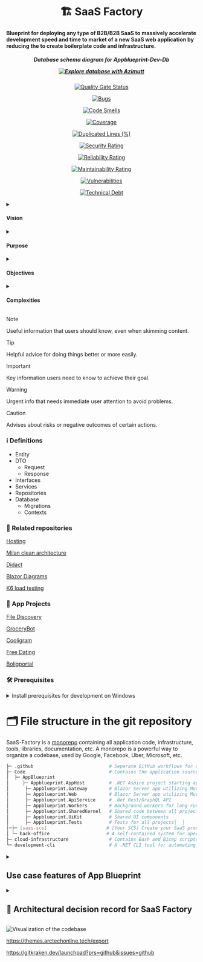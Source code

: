 <h1 align="center">  🏗️ SaaS Factory </h1>

<h4> Blueprint for deploying any type of B2B/B2B SaaS to massively accelerate development speed and time to market of a new SaaS web application by reducing the to create boilerplate code and infrastructure.
 </h4>

 <h5 align="center">

<p> Database schema diagram for Appblueprint-Dev-Db </p>

[![Explore database with Azimutt](https://img.shields.io/badge/PostgreSQL-browse_online-gray?labelColor=4169E1&logo=postgresql&logoColor=fff&style=flat)](https://azimutt.app/create?sql=https://diagram-hosting-proxy.casper-c7c.workers.dev/schema.sql)

</h5>

<div align="center">

[![Quality Gate Status](https://sonarcloud.io/api/project_badges/measure?project=saas-factory-labs_SaaS-Factory&metric=alert_status&token=89f95cfc8e92f83ea5e918077e5da95e9b5a9754)](https://sonarcloud.io/summary/new_code?id=saas-factory-labs_SaaS-Factory)

[![Bugs](https://sonarcloud.io/api/project_badges/measure?project=saas-factory-labs_SaaS-Factory&metric=bugs&token=89f95cfc8e92f83ea5e918077e5da95e9b5a9754)](https://sonarcloud.io/summary/new_code?id=saas-factory-labs_SaaS-Factory)

[![Code Smells](https://sonarcloud.io/api/project_badges/measure?project=saas-factory-labs_SaaS-Factory&metric=code_smells&token=89f95cfc8e92f83ea5e918077e5da95e9b5a9754)](https://sonarcloud.io/summary/new_code?id=saas-factory-labs_SaaS-Factory)

[![Coverage](https://sonarcloud.io/api/project_badges/measure?project=saas-factory-labs_SaaS-Factory&metric=coverage&token=89f95cfc8e92f83ea5e918077e5da95e9b5a9754)](https://sonarcloud.io/summary/new_code?id=saas-factory-labs_SaaS-Factory)

[![Duplicated Lines (%)](https://sonarcloud.io/api/project_badges/measure?project=saas-factory-labs_SaaS-Factory&metric=duplicated_lines_density&token=89f95cfc8e92f83ea5e918077e5da95e9b5a9754)](https://sonarcloud.io/summary/new_code?id=saas-factory-labs_SaaS-Factory)

[![Security Rating](https://sonarcloud.io/api/project_badges/measure?project=saas-factory-labs_SaaS-Factory&metric=security_rating&token=89f95cfc8e92f83ea5e918077e5da95e9b5a9754)](https://sonarcloud.io/component_measures?id=saas-factory-labs_SaaS-Factory&metric=Security)

[![Reliability Rating](https://sonarcloud.io/api/project_badges/measure?project=saas-factory-labs_SaaS-Factory&metric=reliability_rating&token=89f95cfc8e92f83ea5e918077e5da95e9b5a9754)](https://sonarcloud.io/component_measures?id=saas-factory-labs_SaaS-Factory&metric=Reliability)

[![Maintainability Rating](https://sonarcloud.io/api/project_badges/measure?project=saas-factory-labs_SaaS-Factory&metric=sqale_rating&token=89f95cfc8e92f83ea5e918077e5da95e9b5a9754)](https://sonarcloud.io/component_measures?id=saas-factory-labs_SaaS-Factory&metric=Maintainability)

[![Vulnerabilities](https://sonarcloud.io/api/project_badges/measure?project=saas-factory-labs_SaaS-Factory&metric=vulnerabilities&token=89f95cfc8e92f83ea5e918077e5da95e9b5a9754)](https://sonarcloud.io/project/issues?id=saas-factory-labs_SaaS-Factory&resolved=false&types=VULNERABILITY)

[![Technical Debt ](https://sonarcloud.io/api/project_badges/measure?project=saas-factory-labs_SaaS-Factory&metric=sqale_index&token=89f95cfc8e92f83ea5e918077e5da95e9b5a9754)](https://sonarcloud.io/component_measures?id=saas-factory-labs_SaaS-Factory&metric=squale_index)

</div>

 <details>

 <summary> 
   <h4>Vision </h4>  
 </summary> 

 Deploying a new SaaS app project working with one command via the Developer Cli and then adding features specific to the application, while all the fundamental is in place already in under 30 minutes

 </details>
 
 <details>

 <summary>
  <h4>Purpose </h4>  
 </summary> 

The ultimate purpose is to deploy the projects I have wanted to fullfill for a long time both personal and business related and to deploy software SaaS products that can help me get to financial freedom and escape the worry and stress of the dreaded 9-5 hamster wheel along with the incompetent leaders that run those corporations, so I can finally live on my own terms!

 </details>
 
 <details>

 <summary>

<h4> Objectives </h4>
  
 </summary>

- Fun to work with and develop
- Consolidated shared infrastructure
- Fast continuous deployment of code to infrastructure (deploy automatically after passing automated QA environment testing processes)
- Cost-effective
- Secure
- Fast development on new or existing software-as-a-service projects
- familiar tech stack (C# as much as possible)
- Minimal technical debt (standardized implementations, code clean up, modular flexible structure, tracking, and maintenance of code and database migration drift)
- Mono repo for SaaS deployment manager system and boilerplate code for deploying SaaS web app project in a separate repo
- Automated processes
- Disaster recovery implementation
- Automated documentation
- Dev, QA (automated), staging, and production environment
- Cloudagnostic (can easily be migrated to another cloud provider such as digialocean/linode/Cloudservers.dk/Render.com

</details>

<details>

<summary>
  <h4>  Complexities </h4>
</summary>

- Maintaining and keeping multiple deployed SaaS web applications up to date to mitigate technical debt
- Adhering to a high-level perspective and focus while being able to deepdive into low level programming and troubleshooting
- MVP status - When and how can the first SaaS Factory App be deployed?
- Should Deployment Manager be added in version 2 of SaaS Factory and how can existing deployed SaaS web apps be consolidated and migrated?
  
</details>  



> [!NOTE]
> Useful information that users should know, even when skimming content.

> [!TIP]
> Helpful advice for doing things better or more easily.

> [!IMPORTANT]
> Key information users need to know to achieve their goal.

> [!WARNING]
> Urgent info that needs immediate user attention to avoid problems.

> [!CAUTION]
> Advises about risks or negative outcomes of certain actions.

### ℹ️ Definitions

- Entity
- DTO
  - Request
  - Response
- Interfaces
- Services
- Repositories
- Database
  - Migrations
  - Contexts


### 🔗 Related repositories 

[Hosting](https://github.com/saas-factory-labs/Hosting)

[Milan clean architecture](https://github.com/saas-factory-labs/milanjanovich-clean-architecture-course)

[Didact](https://github.com/DidactHQ/didact-engine)

[Blazor Diagrams](https://github.com/Blazor-Diagrams/Blazor.Diagrams)

[K6 load testing](https://github.com/saas-factory-labs/K6-Loadtest)

### 🔗 App Projects

[File Discovery](https://github.com/saas-factory-labs/File-Discovery)

[GroceryBot](https://github.com/saas-factory-labs/GroceryBot)

[Cooligram](https://github.com/saas-factory-labs/Cooligram)

[Free Dating](https://github.com/saas-factory-labs/Free-Dating)

[Boligportal](https://github.com/saas-factory-labs/Boligportal)

### 🛠️  Prerequisites

<details>

<summary>Install prerequisites for development on Windows</summary>
	
1.	Open a PowerShell terminal as Administrator and run the following command to install Windows Subsystem for Linux (required for Docker):
  
    `wsl --install`

2.	Restart your computer if prompted.

3.	Install .NET, Git, Docker Desktop, Node.js, Azure CLI, and GitHub CLI using winget (available only on Windows 11):

    ```powershell
    @(
        "Microsoft.DotNet.SDK.9",
        "Git.Git",
        "Docker.DockerDesktop",
        "OpenJS.NodeJS",
    	"npm install wrangler --save-dev"
        "GitHub.cli"    	
    ) | ForEach-Object { winget install --accept-package-agreements --accept-source-agreements --id $_ }
    
    "gh extension install https://github.com/nektos/gh-act"
    ```
</details>

# 🗂️ File structure in the git repository

SaaS-Factory is a [monorepo](https://en.wikipedia.org/wiki/Monorepo) containing all application code, infrastructure, tools, libraries, documentation, etc. 
A monorepo is a powerful way to organize a codebase, used by Google, Facebook, Uber, Microsoft, etc.

```bash
├─ .github                            # Separate GitHub workflows for deploying Infrastructure and app
├─ Code                               # Contains the application source code
│  ├─ AppBlueprint        
│     ├─ Appblueprint.AppHost         # .NET Aspire project starting app and all dependencies in Docker
│      ├─ Appblueprint.Gateway        # Blazor Server app utilizing Mudblazor components
│      ├─ Appblueprint.Web            # Blazor Server app utilizing Mudblazor components
│      ├─ Appblueprint.ApiService     # .Net Rest/GraphQL API
│      ├─ Appblueprint.Workers        # Background workers for long-running tasks and event processing
│      ├─ Appblueprint.SharedKernel   # Shared code between all projects
│      ├─ Appblueprint.UiKit          # Shared UI components
│      ├─ Appblueprint.Tests          # Tests for all projects│  │   
│─├─ [saas-scs]                      # [Your SCS] Create your SaaS product as a self-contained system
│ └─ back-office                     # A self-contained system for operations and support (empty for now)
├─ cloud-infrastructure               # Contains Bash and Bicep scripts (IaC) for Azure resources
└─ development-cli                    # A .NET CLI tool for automating common developer tasks
```


<details>

<summary>

## Use case features of App Blueprint
 
</summary>

- [ ] User management
    - [ ] Register a new user account
    - [ ] Login with existing user account
    - [ ] Logout from user account
    - [ ] Manage user profile
    - [ ] Manage user account settings    
    - [ ] File management
      - [ ] Upload a file
      - [ ] Download a file
      - [ ] Delete a file
      - [ ] Share a file
      - [ ] Manage files
      - [ ] Search and filter for a file
      - [ ] Export user data
    - [ ] Notification management
      - [ ] View notifcations
      - [ ] Check off notifications as read
    - [ ] Data export
        - [ ] Export user data

- [ ] Role and Permission management
  - [ ] Customer admin should be able to manage roles and permisions
  - [ ] Customer admin should be able to create a team
  - [ ] Customer admin should be able to assign members to a team
  - [ ] Customer admin should be able to create API keys

- [ ] Tenant management
  - [ ] Automatically provision a new tenant for a customer that signs up
    
- [ ] Subscription management
  -  [ ] Create a new subscription for a customer that signs up to a paid plan
  -  [ ] Cancel existing subscription
    
- [ ] Payment management
  - [ ] Create a payment intent for a customer that signs up to a paid subscription plan
  - [ ] Create a payment intent for a customer that that purchases a perperual license
  - [ ] Create a payment intent for a customer that that purchases credits

- [ ] Admin Management (My own access to manage my customers and their subscriptions across deployed SaaS app products)
  - [ ] Manage all users
  - [ ] Manage all tenants
  - [ ] Manage all subscriptions
  - [ ] Manage all payment intents
  - [ ] Manage all payment transactions
  - [ ] Manage all roles and permissions
  - [ ] Manage all customers

- [ ] Invoice management
  - [ ] Create a new invoice for a customer that signs up to a paid plan
  - [ ] Send invoice to customer
  - [ ] Manage invoices  

- [ ] Audit log
  - [ ] User activity
  - [ ] User audit log
- [ ] Settings
- [ ] Dashboard
- [ ] Reporting  

- [ ] Onboarding flow for new customers
  - [ ] Set user details such as name, age and so on
  - [ ] Set business details such as company name, VAT and so on
 
</details>

<details>

<summary>

## 📙 Architectural decision record for SaaS Factory
 
</summary>

- Shared API vs. Separate API for each SaaS app project [Seperate API: APPROVED]
    
    - Purpose
        - Shared API for all deployed SaaS apps
        - Shared API for Deployment Manager
        - Shared API for App Blueprint
    - Disadvantages of shared API:
        - Higher complexity
          - Single point of failure for all projects
          - Risk of calling database from API Controller that does not belong to the correct SaaS app and possible data leakage

    - Advantages of shared API:
        - Lower technical debt as there is no code drift between Appblueprint and the app projects' code
        - No duplicated API code
        - Easier to maintain and update

- Deployment Manager

  - Purpose
    - Command center to control deployment, monitoring and management of deployed SaaS apps
    - Shared Infrastructure with deployed SaaS apps
    - Integration application landscape
    - Manage customers and track growth metrics

- App Blueprint

  - Purpose
    - Template for deploying a SaaS App

- Deployed SaaS App
  - Purpose
    - Personal or commercial App (B2C or B2B or Developer first)

### Application structure

- Domain Driven Design
- Clean Architecture
  - Low technical debt
  - Reliability

### Self Contained Deployment Manager Modules

- DeploymentManager.Web

  - Command center portal

- DeploymentManager.Api

  - Rest API
  - GraphQL API

- DeploymentManager.Codeflow

   - Dependency Tracker

- DeploymentManager.Shared

  - Shared DTOs
  - Shared Enums
  - Shared Entities

- Shared Infrastructure

#### Self Contained Deployed SaaS App

- App-Blueprint template

- FileDiscovery.Web

  - Customer management portal
  - Partner portal
  - Admin portal

- FileDiscovery.Api

  - Rest API
  - GraphQL API


### Tech stack

#### Frontend

- Blazor
  - Dotnet familiarity
  - Performant
  - Can run everywhere as Web Assembly or hosted server web app
  - Strong integration with dotnet backend technologies
  - Mudblazor framework for fast user interface development
    - 3rd party mudextensions
      - https://codebeam-mudextensions.pages.dev

#### Backend

- Dotnet
  - Familiarity => High productivity
  - Performant
- YARP Proxy
- Authentication solution eg. Supertokens

#### : Infrastruture

- Railway
  - PostgreSQL databases 
- Cloudflare R2 blob storage
- Redis Cloud
- Algolia
- Grafana Cloud
- Cloudflare
- Stripe
- Resend
- Azure Key Vault
- Logsnag
- Cookiebot
- Microsoft Clarity
- Google Recaptcha
- Google Analytics
- Google Tag Manager

#### Monitoring and observability

- Open Telemetry

#### CI/CD

- Github Actions
- Pulumi Automation API
- Cloudcostify API
- Sonarcloud

#### Testing

- NSubstitute
- xUnit
- Bogus
- Architecture testing
- Function testing
- Integration testing
- Performance test (Grafana K6)
  - Smoke test
  - Load test

#### Documentation

- Deployment Manager dependency tracking map
- Dive (docker image analysis)
- Github Copilot automatic documentation
- Automatic swagger Rest API documentation
- Automatic GraphQL schema documentation
- Open Telemetry dependencies map
- Standards
  - Naming convention
  - Sonarcloud Gate
    - Technical debt under 1 hour
  - Project file structure

#### Security

- CORS
- CSRF
- HSTS
- CSP
- Zero trust & no credentials
- IP whitelisting
- Monitoring
- Pentesting
- Cloudflare DDOS protection

#### Development tools

- Microsoft SQL Studio
- Visual Studio 2022
- Github Copilot (Chat & Voice)
- VS Code
- Docker Desktop
- Postman
 
</details>

![Visualization of the codebase](._diagram.svg)

https://themes.arctechonline.tech/export

https://gitkraken.dev/launchpad?prs=github&issues=github
